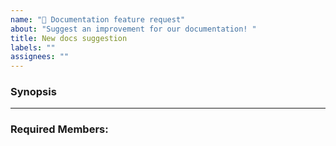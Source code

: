 ```yaml
---
name: "🧾 Documentation feature request"
about: "Suggest an improvement for our documentation! "
title: New docs suggestion
labels: ""
assignees: ""
---
```


### Synopsis

<!-- Use this place to explain what needs to be done-->

<hr>

### Required Members:

<!-- Use this place to tag the team member/s that are responsible for the task -->
